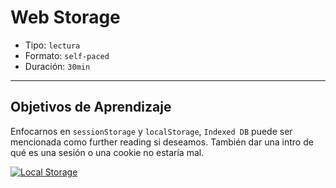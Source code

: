 # Web Storage

- Tipo: `lectura`
- Formato: `self-paced`
- Duración: `30min`

***

## Objetivos de Aprendizaje

Enfocarnos en `sessionStorage` y `localStorage`, `Indexed DB` puede ser 
mencionada como further reading si deseamos. También dar una intro de qué es
una sesión o una cookie no estaría mal.

[![Local Storage](https://img.youtube.com/vi/hb8O0qRqiSk/0.jpg)](https://youtu.be/hb8O0qRqiSk)